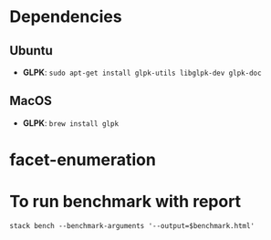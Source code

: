 # Dependencies
## Ubuntu
* __GLPK__: `sudo apt-get install glpk-utils libglpk-dev glpk-doc`

## MacOS
* __GLPK__: `brew install glpk`
# facet-enumeration


# To run benchmark with report
    stack bench --benchmark-arguments '--output=$benchmark.html'
